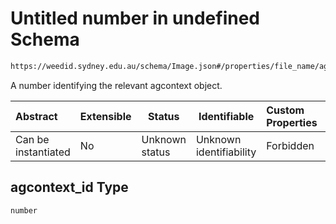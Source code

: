 # Untitled number in undefined Schema

```txt
https://weedid.sydney.edu.au/schema/Image.json#/properties/file_name/agcontext_id
```

A number identifying the relevant agcontext object.


| Abstract            | Extensible | Status         | Identifiable            | Custom Properties | Additional Properties | Access Restrictions | Defined In                                                          |
| :------------------ | ---------- | -------------- | ----------------------- | :---------------- | --------------------- | ------------------- | ------------------------------------------------------------------- |
| Can be instantiated | No         | Unknown status | Unknown identifiability | Forbidden         | Allowed               | none                | [Image.schema.json\*](out/Image.schema.json "open original schema") |

## agcontext_id Type

`number`
